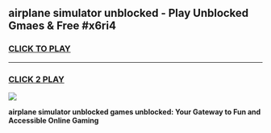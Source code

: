
## airplane simulator unblocked - Play Unblocked Gmaes & Free #x6ri4
<h3>
<a href="https://news.freeplayer.one?title=airplane_simulator_unblocked&ref=24F">CLICK TO PLAY</a></h3>
<hr>

<h3>
<a href="https://news.freeplayer.one?title=airplane_simulator_unblocked&ref=24F">CLICK 2 PLAY</a>
  
</h3>

<a href="https://news.freeplayer.one?title=airplane_simulator_unblocked&ref=24F/"><img src="https://clearcache.store/games.png"></a>


**airplane simulator unblocked games unblocked: Your Gateway to Fun and Accessible Online Gaming**
